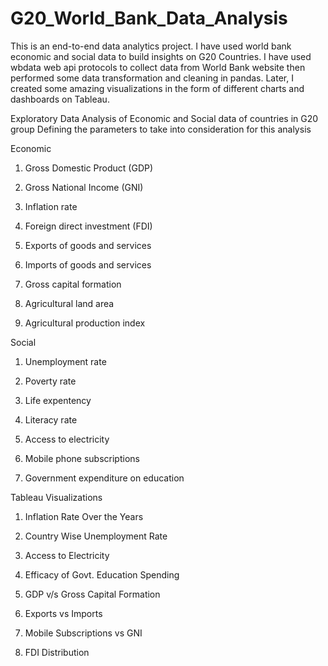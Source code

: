 # G20_World_Bank_Data_Analysis

This is an end-to-end data analytics project. I have used world bank economic and social data to build insights on G20 Countries. I have used wbdata web api protocols to collect data from World Bank website then performed some data transformation and cleaning in pandas.
Later, I created some amazing visualizations in the form of different charts and dashboards on Tableau.

Exploratory Data Analysis of Economic and Social data of countries in G20 group
Defining the parameters to take into consideration for this analysis

Economic

1) Gross Domestic Product (GDP)

2) Gross National Income (GNI)

3) Inflation rate

4) Foreign direct investment (FDI)

5) Exports of goods and services

6) Imports of goods and services

7) Gross capital formation

8) Agricultural land area

9) Agricultural production index

Social

1) Unemployment rate

2) Poverty rate

3) Life expentency

4) Literacy rate

5) Access to electricity

6) Mobile phone subscriptions

7) Government expenditure on education


Tableau Visualizations

1) Inflation Rate Over the Years

2) Country Wise Unemployment Rate

3) Access to Electricity

4) Efficacy of Govt. Education Spending

5) GDP v/s Gross Capital Formation

6) Exports vs Imports

7) Mobile Subscriptions vs GNI

8) FDI Distribution

